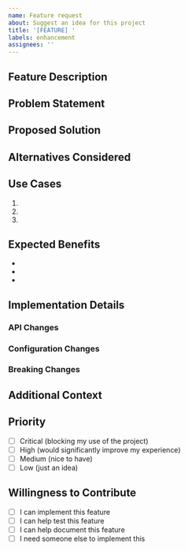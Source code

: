 ```yaml
---
name: Feature request
about: Suggest an idea for this project
title: '[FEATURE] '
labels: enhancement
assignees: ''
---
```


## Feature Description
<!-- A clear and concise description of the feature you'd like -->

## Problem Statement
<!-- Is your feature request related to a problem? Please describe -->

## Proposed Solution
<!-- Describe the solution you'd like -->

## Alternatives Considered
<!-- Describe any alternative solutions or features you've considered -->

## Use Cases
<!-- Describe specific use cases where this feature would be valuable -->

1. 
2. 
3. 

## Expected Benefits
<!-- What benefits would this feature provide? -->

- 
- 
- 

## Implementation Details
<!-- If you have ideas about implementation, share them here -->

### API Changes
<!-- Would this require API changes? -->

### Configuration Changes
<!-- Would this require new configuration options? -->

### Breaking Changes
<!-- Would this be a breaking change? -->

## Additional Context
<!-- Add any other context, screenshots, or examples -->

## Priority
<!-- How important is this feature to you? -->

- [ ] Critical (blocking my use of the project)
- [ ] High (would significantly improve my experience)
- [ ] Medium (nice to have)
- [ ] Low (just an idea)

## Willingness to Contribute
<!-- Are you willing to help implement this? -->

- [ ] I can implement this feature
- [ ] I can help test this feature
- [ ] I can help document this feature
- [ ] I need someone else to implement this
